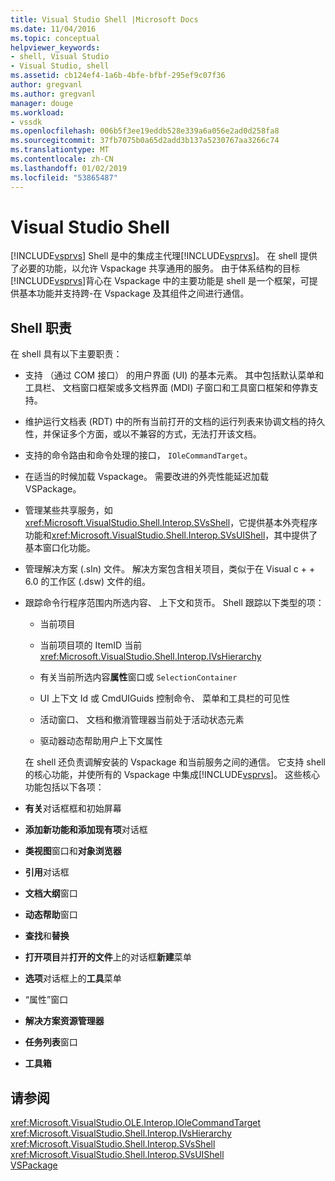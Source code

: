 ```yaml
---
title: Visual Studio Shell |Microsoft Docs
ms.date: 11/04/2016
ms.topic: conceptual
helpviewer_keywords:
- shell, Visual Studio
- Visual Studio, shell
ms.assetid: cb124ef4-1a6b-4bfe-bfbf-295ef9c07f36
author: gregvanl
ms.author: gregvanl
manager: douge
ms.workload:
- vssdk
ms.openlocfilehash: 006b5f3ee19eddb528e339a6a056e2ad0d258fa8
ms.sourcegitcommit: 37fb7075b0a65d2add3b137a5230767aa3266c74
ms.translationtype: MT
ms.contentlocale: zh-CN
ms.lasthandoff: 01/02/2019
ms.locfileid: "53865487"
---
```

# <a name="visual-studio-shell"></a>Visual Studio Shell
[!INCLUDE[vsprvs](../../code-quality/includes/vsprvs_md.md)] Shell 是中的集成主代理[!INCLUDE[vsprvs](../../code-quality/includes/vsprvs_md.md)]。 在 shell 提供了必要的功能，以允许 Vspackage 共享通用的服务。 由于体系结构的目标[!INCLUDE[vsprvs](../../code-quality/includes/vsprvs_md.md)]背心在 Vspackage 中的主要功能是 shell 是一个框架，可提供基本功能并支持跨-在 Vspackage 及其组件之间进行通信。  
  
## <a name="shell-responsibilities"></a>Shell 职责  
 在 shell 具有以下主要职责：  
  
- 支持 （通过 COM 接口） 的用户界面 (UI) 的基本元素。 其中包括默认菜单和工具栏、 文档窗口框架或多文档界面 (MDI) 子窗口和工具窗口框架和停靠支持。  
  
- 维护运行文档表 (RDT) 中的所有当前打开的文档的运行列表来协调文档的持久性，并保证多个方面，或以不兼容的方式，无法打开该文档。  
  
- 支持的命令路由和命令处理的接口， `IOleCommandTarget`。  
  
- 在适当的时候加载 Vspackage。 需要改进的外壳性能延迟加载 VSPackage。  
  
- 管理某些共享服务，如<xref:Microsoft.VisualStudio.Shell.Interop.SVsShell>，它提供基本外壳程序功能和<xref:Microsoft.VisualStudio.Shell.Interop.SVsUIShell>，其中提供了基本窗口化功能。  
  
- 管理解决方案 (.sln) 文件。 解决方案包含相关项目，类似于在 Visual c + + 6.0 的工作区 (.dsw) 文件的组。  
  
- 跟踪命令行程序范围内所选内容、 上下文和货币。 Shell 跟踪以下类型的项：  
  
  -   当前项目  
  
  -   当前项目项的 ItemID 当前 <xref:Microsoft.VisualStudio.Shell.Interop.IVsHierarchy>  
  
  -   有关当前所选内容**属性**窗口或 `SelectionContainer`  
  
  -   UI 上下文 Id 或 CmdUIGuids 控制命令、 菜单和工具栏的可见性  
  
  -   活动窗口、 文档和撤消管理器当前处于活动状态元素  
  
  -   驱动器动态帮助用户上下文属性  
  
  在 shell 还负责调解安装的 Vspackage 和当前服务之间的通信。 它支持 shell 的核心功能，并使所有的 Vspackage 中集成[!INCLUDE[vsprvs](../../code-quality/includes/vsprvs_md.md)]。 这些核心功能包括以下各项：  
  
- **有关**对话框框和初始屏幕  
  
- **添加新功能和添加现有项**对话框  
  
- **类视图**窗口和**对象浏览器**  
  
- **引用**对话框  
  
- **文档大纲**窗口  
  
- **动态帮助**窗口  
  
- **查找**和**替换**  
  
- **打开项目**并**打开的文件**上的对话框**新建**菜单  
  
- **选项**对话框上的**工具**菜单  
  
- “属性”窗口  
  
- **解决方案资源管理器**  
  
- **任务列表**窗口  
  
- **工具箱**  
  
## <a name="see-also"></a>请参阅  
 <xref:Microsoft.VisualStudio.OLE.Interop.IOleCommandTarget>   
 <xref:Microsoft.VisualStudio.Shell.Interop.IVsHierarchy>   
 <xref:Microsoft.VisualStudio.Shell.Interop.SVsShell>   
 <xref:Microsoft.VisualStudio.Shell.Interop.SVsUIShell>   
 [VSPackage](../../extensibility/internals/vspackages.md)
